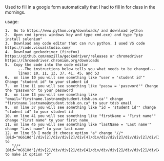Used to fill in a google form automatically that I had to fill in for class in the mornings.

usage:
    
    1.  Go to https://www.python.org/downloads/ and download python 
    2.  Open cmd (press windows key and type cmd.exe) and type "pip install selenium" 
    3.  Download any code editor that can run python. I used VS code https://code.visualstudio.com/ 
    4.  Download geckodriver (firefox) https://github.com/mozilla/geckodriver/releases or chromedriver https://chromedriver.chromium.org/downloads 
    5.  Copy the code into the code editor 
          ---The instructions below tells you what needs to be changed--- 
          lines: 10, 11, 13, 37, 41, 45, and 53 
    6.  on line 10 you will see something like "user = 'student id'" Change "student id" to your student id  
    7.  on line 11 you will see something like "passw = 'password'" Change the "password" to your password 
    8.  on line 13 you will see something like "email='firstname.lastname@student.tdsb.on.ca'" change "firstname.lastname@student.tdsb.on.ca" to your tdsb email 
    9.  on line 37 you will see something like "id = 'student id'" change "student id" to your student id 
    10. on line 41 you will see something like "firstName = 'First name'" change "First name" to your first name 
    11. on line 45 you will see something like "lastName = 'Last name'" change "Last name" to your last name 
    12. on line 53 I made it choose option "a" change "//*[@id="mG61Hd"]/div[2]/div/div[2]/div[4]/div/div/div[2]/div/div[2]/div[3]" to 
       "//*[@id="mG61Hd"]/div[2]/div/div[2]/div[4]/div/div/div[2]/div/div[2]/div[4]" to make it option "b"   
